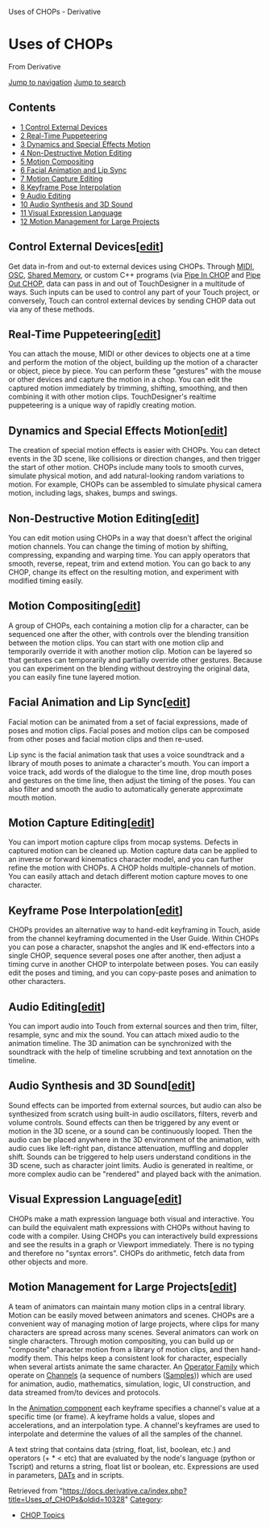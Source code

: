 

Uses of CHOPs - Derivative




# Uses of CHOPs
From Derivative

[Jump to navigation](#mw-head)
[Jump to search](#searchInput)
## Contents
* [1 Control External Devices](#Control_External_Devices)
* [2 Real-Time Puppeteering](#Real-Time_Puppeteering)
* [3 Dynamics and Special Effects Motion](#Dynamics_and_Special_Effects_Motion)
* [4 Non-Destructive Motion Editing](#Non-Destructive_Motion_Editing)
* [5 Motion Compositing](#Motion_Compositing)
* [6 Facial Animation and Lip Sync](#Facial_Animation_and_Lip_Sync)
* [7 Motion Capture Editing](#Motion_Capture_Editing)
* [8 Keyframe Pose Interpolation](#Keyframe_Pose_Interpolation)
* [9 Audio Editing](#Audio_Editing)
* [10 Audio Synthesis and 3D Sound](#Audio_Synthesis_and_3D_Sound)
* [11 Visual Expression Language](#Visual_Expression_Language)
* [12 Motion Management for Large Projects](#Motion_Management_for_Large_Projects)
## Control External Devices[[edit](https://docs.derivative.ca/index.php?title=Uses_of_CHOPs&action=edit&section=1 "Edit section: Control External Devices")]
Get data in-from and out-to external devices using CHOPs. Through [MIDI](MIDI.html "MIDI"), [OSC](OSC.html "OSC"), [Shared Memory](Shared_Memory.html "Shared Memory"), or custom C++ programs (via [Pipe In CHOP](Pipe_In_CHOP.html "Pipe In CHOP") and [Pipe Out CHOP](Pipe_Out_CHOP.html "Pipe Out CHOP"), data can pass in and out of TouchDesigner in a multitude of ways. Such inputs can be used to control any part of your Touch project, or conversely, Touch can control external devices by sending CHOP data out via any of these methods.
## Real-Time Puppeteering[[edit](https://docs.derivative.ca/index.php?title=Uses_of_CHOPs&action=edit&section=2 "Edit section: Real-Time Puppeteering")]
You can attach the mouse, MIDI or other devices to objects one at a time and perform the motion of the object, building up the motion of a character or object, piece by piece. You can perform these "gestures" with the mouse or other devices and capture the motion in a chop. You can edit the captured motion immediately by trimming, shifting, smoothing, and then combining it with other motion clips. TouchDesigner's realtime puppeteering is a unique way of rapidly creating motion.
## Dynamics and Special Effects Motion[[edit](https://docs.derivative.ca/index.php?title=Uses_of_CHOPs&action=edit&section=3 "Edit section: Dynamics and Special Effects Motion")]
The creation of special motion effects is easier with CHOPs. You can detect events in the 3D scene, like collisions or direction changes, and then trigger the start of other motion. CHOPs include many tools to smooth curves, simulate physical motion, and add natural-looking random variations to motion. For example, CHOPs can be assembled to simulate physical camera motion, including lags, shakes, bumps and swings.
## Non-Destructive Motion Editing[[edit](https://docs.derivative.ca/index.php?title=Uses_of_CHOPs&action=edit&section=4 "Edit section: Non-Destructive Motion Editing")]
You can edit motion using CHOPs in a way that doesn't affect the original motion channels. You can change the timing of motion by shifting, compressing, expanding and warping time. You can apply operators that smooth, reverse, repeat, trim and extend motion. You can go back to any CHOP, change its effect on the resulting motion, and experiment with modified timing easily.
## Motion Compositing[[edit](https://docs.derivative.ca/index.php?title=Uses_of_CHOPs&action=edit&section=5 "Edit section: Motion Compositing")]
A group of CHOPs, each containing a motion clip for a character, can be sequenced one after the other, with controls over the blending transition between the motion clips. You can start with one motion clip and temporarily override it with another motion clip. Motion can be layered so that gestures can temporarily and partially override other gestures. Because you can experiment on the blending without destroying the original data, you can easily fine tune layered motion.
## Facial Animation and Lip Sync[[edit](https://docs.derivative.ca/index.php?title=Uses_of_CHOPs&action=edit&section=6 "Edit section: Facial Animation and Lip Sync")]
Facial motion can be animated from a set of facial expressions, made of poses and motion clips. Facial poses and motion clips can be composed from other poses and facial motion clips and then re-used.
  
Lip sync is the facial animation task that uses a voice soundtrack and a library of mouth poses to animate a character's mouth. You can import a voice track, add words of the dialogue to the time line, drop mouth poses and gestures on the time line, then adjust the timing of the poses. You can also filter and smooth the audio to automatically generate approximate mouth motion.
## Motion Capture Editing[[edit](https://docs.derivative.ca/index.php?title=Uses_of_CHOPs&action=edit&section=7 "Edit section: Motion Capture Editing")]
You can import motion capture clips from mocap systems. Defects in captured motion can be cleaned up. Motion capture data can be applied to an inverse or forward kinematics character model, and you can further refine the motion with CHOPs. A CHOP holds multiple-channels of motion. You can easily attach and detach different motion capture moves to one character.
## Keyframe Pose Interpolation[[edit](https://docs.derivative.ca/index.php?title=Uses_of_CHOPs&action=edit&section=8 "Edit section: Keyframe Pose Interpolation")]
CHOPs provides an alternative way to hand-edit keyframing in Touch, aside from the channel keyframing documented in the User Guide.
Within CHOPs you can pose a character, snapshot the angles and IK end-effectors into a single CHOP, sequence several poses one after another, then adjust a timing curve in another CHOP to interpolate between poses. You can easily edit the poses and timing, and you can copy-paste poses and animation to other characters.
## Audio Editing[[edit](https://docs.derivative.ca/index.php?title=Uses_of_CHOPs&action=edit&section=9 "Edit section: Audio Editing")]
You can import audio into Touch from external sources and then trim, filter, resample, sync and mix the sound. You can attach mixed audio to the animation timeline. The 3D animation can be synchronized with the soundtrack with the help of timeline scrubbing and text annotation on the timeline.
## Audio Synthesis and 3D Sound[[edit](https://docs.derivative.ca/index.php?title=Uses_of_CHOPs&action=edit&section=10 "Edit section: Audio Synthesis and 3D Sound")]
Sound effects can be imported from external sources, but audio can also be synthesized from scratch using built-in audio oscillators, filters, reverb and volume controls. Sound effects can then be triggered by any event or motion in the 3D scene, or a sound can be continuously looped. Then the audio can be placed anywhere in the 3D environment of the animation, with audio cues like left-right pan, distance attenuation, muffling and doppler shift. Sounds can be triggered to help users understand conditions in the 3D scene, such as character joint limits. Audio is generated in realtime, or more complex audio can be "rendered" and played back with the animation.
## Visual Expression Language[[edit](https://docs.derivative.ca/index.php?title=Uses_of_CHOPs&action=edit&section=11 "Edit section: Visual Expression Language")]
CHOPs make a math expression language both visual and interactive. You can build the equivalent math expressions with CHOPs without having to code with a compiler. Using CHOPs you can interactively build expressions and see the results in a graph or Viewport immediately. There is no typing and therefore no "syntax errors". CHOPs do arithmetic, fetch data from other objects and more.
## Motion Management for Large Projects[[edit](https://docs.derivative.ca/index.php?title=Uses_of_CHOPs&action=edit&section=12 "Edit section: Motion Management for Large Projects")]
A team of animators can maintain many motion clips in a central library. Motion can be easily moved between animators and scenes. CHOPs are a convenient way of managing motion of large projects, where clips for many characters are spread across many scenes. Several animators can work on single characters. Through motion compositing, you can build up or "composite" character motion from a library of motion clips, and then hand-modify them. This helps keep a consistent look for character, especially when several artists animate the same character.
An [Operator Family](Operator_Family.html "Operator Family") which operate on [Channels](Channel.html "Channel") (a sequence of numbers ([Samples](Sample.html "Sample"))) which are used for animation, audio, mathematics, simulation, logic, UI construction, and data streamed from/to devices and protocols.

In the [Animation component](Animation_COMP.html "Animation COMP") each keyframe specifies a channel's value at a specific time (or frame). A keyframe holds a value, slopes and accelerations, and an interpolation type. A channel's keyframes are used to interpolate and determine the values of all the samples of the channel.

A text string that contains data (string, float, list, boolean, etc.) and operators (+ \* < etc) that are evaluated by the node's language (python or Tscript) and returns a string, float list or boolean, etc. Expressions are used in parameters, [DATs](DAT.html "DAT") and in scripts.

Retrieved from "<https://docs.derivative.ca/index.php?title=Uses_of_CHOPs&oldid=10328>"
[Category](Special_Categories.html "Special:Categories"):
* [CHOP Topics](Category_CHOP_Topics.html "Category:CHOP Topics")